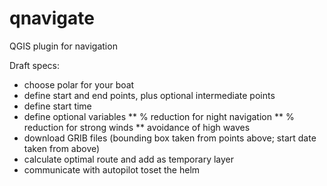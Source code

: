 # qnavigate
QGIS plugin for navigation

Draft specs:
* choose polar for your boat
* define start and end points, plus optional intermediate points
* define start time
* define optional variables
** % reduction for night navigation
** % reduction for strong winds
** avoidance of high waves
* download GRIB files (bounding box taken from points above; start date taken from above)
* calculate optimal route and add as temporary layer
* communicate with autopilot toset the helm

